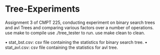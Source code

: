 # Tree-Experiments
Assignment 3 of CMPT 225, conducting experiment on binary search trees and avl Trees and comparing various factors over a number of operations.
use make to compile
use ./tree_tester to run.
use make clean to clean.

• stat_bst.csv: csv file containing the statistics for binary search tree.
• stat_avl.csv: csv file containing the statistics for avl tree.
